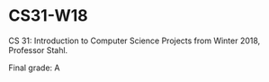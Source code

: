 # CS31-W18
CS 31: Introduction to Computer Science Projects from Winter 2018, Professor Stahl.

Final grade: A
